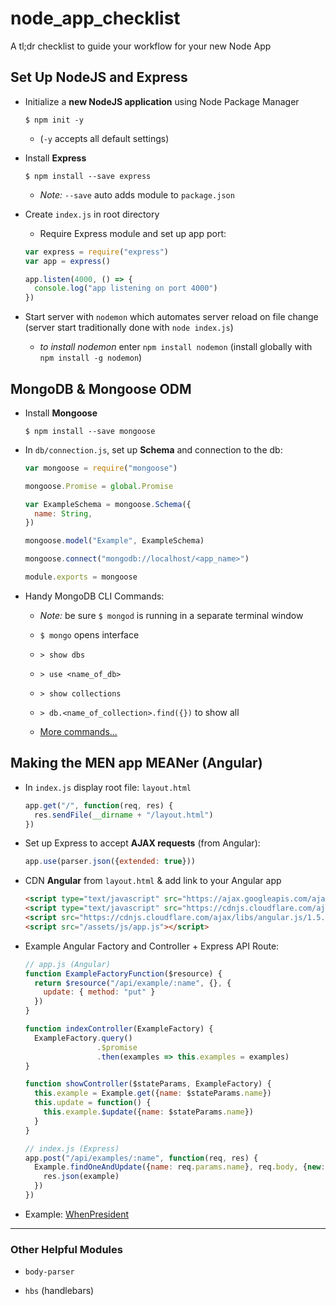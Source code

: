# node_app_checklist
A tl;dr checklist to guide your workflow for your new Node App



## Set Up NodeJS and Express

- Initialize a **new NodeJS application** using Node Package Manager

  ```
  $ npm init -y
  ```

  - (`-y` accepts all default settings)


- Install **Express**

  ```
  $ npm install --save express
  ```

  - _Note:_ `--save` auto adds module to `package.json`


- Create `index.js` in root directory

  - Require Express module and set up app port:

  ```javascript
  var express = require("express")
  var app = express()

  app.listen(4000, () => {
    console.log("app listening on port 4000")
  })
  ```

- Start server with `nodemon` which automates server reload on file change (server start traditionally done with `node index.js`)

  - _to install nodemon_ enter `npm install nodemon` (install globally with `npm install -g nodemon`)



## MongoDB & Mongoose ODM

- Install **Mongoose**

  ```
  $ npm install --save mongoose
  ```

- In `db/connection.js`, set up **Schema** and connection to the db:

  ```javascript
  var mongoose = require("mongoose")

  mongoose.Promise = global.Promise

  var ExampleSchema = mongoose.Schema({
    name: String,
  })

  mongoose.model("Example", ExampleSchema)

  mongoose.connect("mongodb://localhost/<app_name>")

  module.exports = mongoose
  ```

- Handy MongoDB CLI Commands:

  - _Note:_ be sure `$ mongod` is running in a separate terminal window

  - `$ mongo` opens interface

  - `> show dbs`

  - `> use <name_of_db>`

  - `> show collections`

  - `> db.<name_of_collection>.find({})` to show all
  
  - [More commands...](https://docs.mongodb.com/v3.2/reference/mongo-shell/)



## Making the MEN app MEANer (Angular)

- In `index.js` display root file: `layout.html`

  ```javascript
  app.get("/", function(req, res) {
    res.sendFile(__dirname + "/layout.html")
  })
  ```

- Set up Express to accept **AJAX requests** (from Angular):

  ```javascript
  app.use(parser.json({extended: true}))
  ```


- CDN **Angular** from `layout.html` & add link to your Angular app

  ```html
  <script type="text/javascript" src="https://ajax.googleapis.com/ajax/libs/angularjs/1.5.8/angular.min.js"></script>
  <script type="text/javascript" src="https://cdnjs.cloudflare.com/ajax/libs/angular-ui-router/0.3.2/angular-ui-router.min.js"></script>
  <script src="https://cdnjs.cloudflare.com/ajax/libs/angular.js/1.5.0-beta.2/angular-resource.min.js"></script>
  <script src="/assets/js/app.js"></script>
  ```

- Example Angular Factory and Controller + Express API Route:

  ```javascript
  // app.js (Angular)
  function ExampleFactoryFunction($resource) {
    return $resource("/api/example/:name", {}, {
      update: { method: "put" }
    })
  }

  function indexController(ExampleFactory) {
    ExampleFactory.query()
                  .$promise
                  .then(examples => this.examples = examples)
  }

  function showController($stateParams, ExampleFactory) {
    this.example = Example.get({name: $stateParams.name})
    this.update = function() {
      this.example.$update({name: $stateParams.name})
    }
  }
  ```

  ```javascript
  // index.js (Express)
  app.post("/api/examples/:name", function(req, res) {
    Example.findOneAndUpdate({name: req.params.name}, req.body, {new: true}).then(example => {
      res.json(example)
    })
  })
  ```

- Example: [WhenPresident](https://github.com/ga-wdi-exercises/whenpresident/tree/angular-solution)

-----

### Other Helpful Modules

- `body-parser`

- `hbs` (handlebars)
